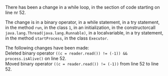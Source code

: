 There has been a change in a while loop, in the section of code starting on line nr 52.
  
The change is in a binary operator, in a while statement, in a try statement, in the method ```run```, in the class ```1```, in an initialization, in the constructorcall ```java.lang.Thread(java.lang.Runnable)```, in a localvariable, in a try statement, in the method ```startProcess```, in the class ```Executor```.
  
The following changes have been made:  
Deleted binary operator ```((c = reader.read()) != (-1)) && process.isAlive()``` on line 52.  
Moved binary operator ```((c = reader.read()) != (-1))``` from line 52 to line 52.  
